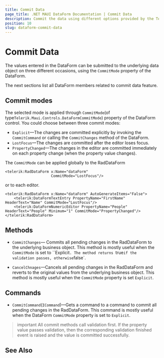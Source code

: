 ```yaml
---
title: Commit Data
page_title: .NET MAUI DataForm Documentation | Commit Data
description: Commit the data using different options provided by the Telerik DataForm for .NET MAUI control.
position: 10
slug: dataform-commit-data
---
```


# Commit Data

The values entered in the DataForm can be submitted to the underlying data object on three different occasions, using the `CommitMode` property of the DataForm.

The next sections list all DataForm members related to commit data feature.

## Commit modes

The selected mode is applied through `CommitMode`(of type`Telerik.Maui.Controls.DataFormCommitMode`) property of the DataForm control. You could choose between three commit modes:

* `Explicit`&mdash;The changes are committed explicitly by invoking the `CommitCommand` or calling the `CommitChanges` method of the DataForm.
* `LostFocus`&mdash;The changes are committed after the editor loses focus.
* `PropertyChanged`&mdash;The changes in the editor are committed immediately on each property change (when the property value changes).

The `CommitMode` can be applied globally to the RadDataForm 

```XAML
<telerik:RadDataForm x:Name="dataForm"
                     CommitMode="LostFocus"/>
```

or to each editor. 

```XAML
<telerik:RadDataForm x:Name="dataForm" AutoGenerateItems="False">
    <telerik:DataFormTextEntry PropertyName="FirstName" HeaderText="Name" CommitMode="LostFocus"/>
    <telerik:DataFormNumericEditor PropertyName="People" HeaderText="People" Minimum="1" CommitMode="PropertyChanged"/>
</telerik:RadDataForm>
```

## Methods

* `CommitChanges`&mdash; Commits all pending changes in the RadDataForm to the underlying business object. This method is mostly useful when the `CommitMode` is set to ``Explicit`.
The method returns `true` if the validation passes, otherwise `false`.

* `CancelChnages`&mdash;Cancels all pending changes in the RadDataForm and reverts to the original values from the underlying business object. This method is mostly useful when the `CommitMode` property is set `Explicit`.

## Commands

* `CommitCommand`(`ICommand`)&mdash;Gets a command to a command to commit all pending changes in the RadDataForm. This command is mostly useful when the DataForm `CommitMode` property is set to `Explicit`.

>important All commit methods call validation first. If the property value passes validation, then the corresponding validation finished event is raised and the value is committed successfully.

## See Also